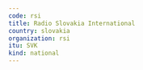 ```yaml
---
code: rsi
title: Radio Slovakia International
country: slovakia
organization: rsi
itu: SVK
kind: national
---
```

